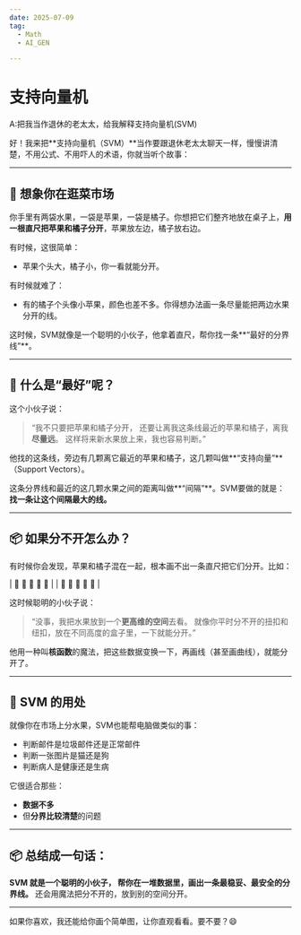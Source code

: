 ```yaml
---
date: 2025-07-09
tag:
  - Math
  - AI_GEN

---
```


# 支持向量机

A:把我当作退休的老太太，给我解释支持向量机(SVM)

好！我来把\*\*支持向量机（SVM）\*\*当作要跟退休老太太聊天一样，慢慢讲清楚，不用公式、不用吓人的术语，你就当听个故事：

---

## 📖 想象你在逛菜市场

你手里有两袋水果，一袋是苹果，一袋是橘子。你想把它们整齐地放在桌子上，**用一根直尺把苹果和橘子分开**，苹果放左边，橘子放右边。

有时候，这很简单：

* 苹果个头大，橘子小，你一看就能分开。

有时候就难了：

* 有的橘子个头像小苹果，颜色也差不多。你得想办法画一条尽量能把两边水果分开的线。

这时候，SVM就像是一个聪明的小伙子，他拿着直尺，帮你找一条\*\*“最好的分界线”\*\*。

---

## 📏 什么是“最好”呢？

这个小伙子说：

> “我不只要把苹果和橘子分开，
> 还要让离我这条线最近的苹果和橘子，离我**尽量远**。
> 这样将来新水果放上来，我也容易判断。”

他找的这条线，旁边有几颗离它最近的苹果和橘子，这几颗叫做\*\*“支持向量”\*\*（Support Vectors）。

这条分界线和最近的这几颗水果之间的距离叫做\*\*“间隔”\*\*。SVM要做的就是：
**找一条让这个间隔最大的线。**

---

## 📦 如果分不开怎么办？

有时候你会发现，苹果和橘子混在一起，根本画不出一条直尺把它们分开。比如：

\| 🍎 🍊 🍊 🍎 🍊 |
\| 🍎 🍊 🍎 🍊 🍊 |

这时候聪明的小伙子说：

> “没事，我把水果放到一个**更高维的空间**去看。
> 就像你平时分不开的扭扣和纽扣，放在不同高度的盒子里，一下就能分开。”

他用一种叫**核函数**的魔法，把这些数据变换一下，再画线（甚至画曲线），就能分开了。

---

## 📌 SVM 的用处

就像你在市场上分水果，SVM也能帮电脑做类似的事：

* 判断邮件是垃圾邮件还是正常邮件
* 判断一张图片是猫还是狗
* 判断病人是健康还是生病

它很适合那些：

* **数据不多**
* 但**分界比较清楚**的问题

---

## 📦 总结成一句话：

**SVM 就是一个聪明的小伙子，
帮你在一堆数据里，画出一条最稳妥、最安全的分界线。**
还会用魔法把分不开的，放到别的空间分开。

---

如果你喜欢，我还能给你画个简单图，让你直观看看。要不要？😄

